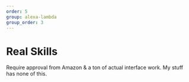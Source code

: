 ```yaml
---
order: 5
group: alexa-lambda
group_order: 3
---
```


# Real Skills

Require approval from Amazon & a ton of actual interface work. My stuff has none of this.

